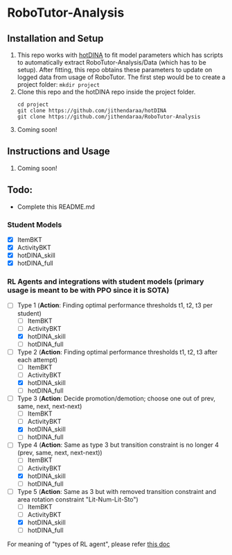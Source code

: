 # RoboTutor-Analysis

## Installation and Setup

1. This repo works with <a href="https://github.com/jithendaraa/hotDINA">hotDINA</a> to fit model parameters which has scripts to automatically extract RoboTutor-Analysis/Data (which has to be setup). After fitting, this repo obtains these parameters to update on logged data from usage of RoboTutor. The first step would be to create a project folder: ```mkdir project```
2. Clone this repo and the hotDINA repo inside the project folder. <br>
   ```
   cd project
   git clone https://github.com/jithendaraa/hotDINA
   git clone https://github.com/jithendaraa/RoboTutor-Analysis
   ```
3. Coming soon!

## Instructions and Usage

1. Coming soon!
   
   
## Todo:
- Complete this README.md

### Student Models
 - [x] ItemBKT
 - [x] ActivityBKT
 - [x] hotDINA_skill
 - [x] hotDINA_full

### RL Agents and integrations with student models (primary usage is meant to be with PPO since it is SOTA)
- [ ] Type 1 (**Action**: Finding optimal performance thresholds t1, t2, t3 per student)
    - [ ] ItemBKT
    - [ ] ActivityBKT
    - [x] hotDINA_skill
    - [ ] hotDINA_full
- [ ] Type 2 (**Action**: Finding optimal performance thresholds t1, t2, t3 after each attempt)
    - [ ] ItemBKT
    - [ ] ActivityBKT
    - [x] hotDINA_skill
    - [ ] hotDINA_full
- [ ] Type 3 (**Action**: Decide promotion/demotion; choose one out of prev, same, next, next-next)
    - [ ] ItemBKT
    - [ ] ActivityBKT
    - [x] hotDINA_skill
    - [ ] hotDINA_full
- [ ] Type 4 (**Action**: Same as type 3 but transition constraint is no longer 4 (prev, same, next, next-next))
    - [ ] ItemBKT
    - [ ] ActivityBKT
    - [x] hotDINA_skill
    - [ ] hotDINA_full
- [ ] Type 5 (**Action**: Same as 3 but with removed transition constraint and area rotation constraint "Lit-Num-Lit-Sto")
    - [ ] ItemBKT
    - [ ] ActivityBKT
    - [x] hotDINA_skill
    - [ ] hotDINA_full

For meaning of "types of RL agent", please refer <a href="https://docs.google.com/document/d/1saE4yC0xdfc8t3REdJMxbOeBfwfSbaFcSIyDA8Yhqbc/edit"> this doc </a>